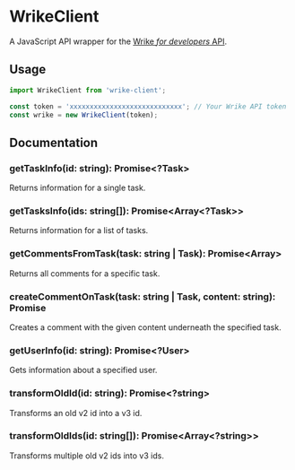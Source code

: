 # WrikeClient

A JavaScript API wrapper for the [Wrike _for developers_ API](https://developers.wrike.com/).

## Usage
```js
import WrikeClient from 'wrike-client';

const token = 'xxxxxxxxxxxxxxxxxxxxxxxxxxxx'; // Your Wrike API token
const wrike = new WrikeClient(token);
```

## Documentation

### getTaskInfo(id: string): Promise<?Task>

Returns information for a single task.

### getTasksInfo(ids: string[]): Promise<Array<?Task>>

Returns information for a list of tasks.

### getCommentsFromTask(task: string | Task): Promise<Array<Comment>>

Returns all comments for a specific task.

### createCommentOnTask(task: string | Task, content: string): Promise<Comment>

Creates a comment with the given content underneath the specified task.

### getUserInfo(id: string): Promise<?User>

Gets information about a specified user.

### transformOldId(id: string): Promise<?string>

Transforms an old v2 id into a v3 id.

### transformOldIds(id: string[]): Promise<Array<?string>>

Transforms multiple old v2 ids into v3 ids.
